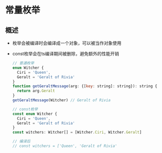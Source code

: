 # 常量枚举

## 概述

  - 枚举会被编译时会编译成一个对象，可以被当作对象使用

  - const枚举会在ts编译期间被删除，避免额外的性能开销

    ```javascript
    // 普通枚举
    enum Witcher {
      Ciri = 'Queen',
      Geralt = 'Geralt of Rivia'
    }
    function getGeraltMessage(arg: {[key: string]: string}): string {
      return arg.Geralt
    }
    getGeraltMessage(Witcher) // Geralt of Rivia
    ```

    ```javascript
    // const枚举
    const enum Witcher {
      Ciri = 'Queen',
      Geralt = 'Geralt of Rivia'
    }
    const witchers: Witcher[] = [Witcher.Ciri, Witcher.Geralt]

    // 编译后
    // const witchers = ['Queen', 'Geralt of Rivia'
    ```

